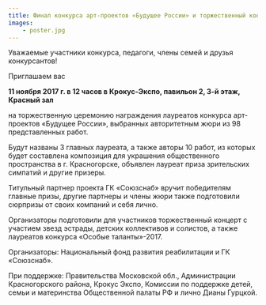 ```yaml
---
title: Финал конкурса арт-проектов «Будущее России» и торжественный концерт
images:
    - poster.jpg 
---
```


Уважаемые участники конкурса, педагоги, члены семей и друзья конкурсантов!

Приглашаем вас

**11 ноября 2017 г. в 12 часов в Крокус-Экспо, павильон 2, 3-й этаж, Красный зал**

на торжественную церемонию награждения лауреатов конкурса арт-проектов «Будущее России», выбранных авторитетным жюри
из 98 представленных работ.

<!--more-->
Будут названы 3 главных лауреата, а также авторы 10 работ, из которых будет составлена композиция для украшения
общественного пространства в г. Красногорске, объявлен лауреат приза зрительских симпатий и другие призеры.

Титульный партнер проекта ГК «Союзснаб» вручит победителям главные призы, другие партнеры и члены жюри также подготовили
сюрпризы от своих компаний и себя лично.

Организаторы подготовили для участников торжественный концерт с участием звезд эстрады, детских коллективов и солистов,
а также лауреатов конкурса «Особые таланты»-2017.

Организаторы: Национальный фонд развития реабилитации и ГК «Союзснаб».

При поддержке: Правительства Московской обл., Администрации Красногорского района, Крокус Экспо, Комиссии по поддержке
детей, семьи и материнства Общественной палаты РФ и лично Дианы Гурцкой.
